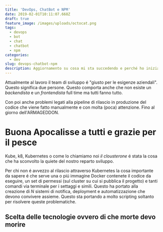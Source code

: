 ```yaml
---
title: 'DevOps, ChatBot e NPM'
date: 2019-02-01T10:11:07.668Z
draft: true
feature_image: /images/uploads/octocat.png
tags:
  - devops
  - bot
  - chat
  - chatbot
  - npm
categories:
  - dev
slug: devops-chatbot-npm
description: Aggiornamento su cosa mi sta succedendo e perché ho iniziato a fare il DevOps
---
```

Attualmente al lavoro il team di sviluppo é "giusto per le esigenze aziendali". Questo significa due persone. Questo comporta anche che non esiste un _backendista_ e un _frontendista_ full time ma tutti fanno tutto.

Con poi anche problemi legati alla pipeline di rilascio in produzione del codice che viene fatto manualmente e con molta (poca) attenzione. Fino al giorno dell'ARMAGEDDON.

# Buona Apocalisse a tutti e grazie per il pesce

Kube, k8, Kubernetes o come lo chiamiamo noi _il clousterone_ é stata la cosa che ha sconvolto la quiete del nostro reparto sviluppo.

Per chi non é avvezzo al rilascio attraverso Kubernetes la cosa importante da sapere é che serve una o piú immagine Docker contenete il codice da eseguire, un set di permessi (sul cluster su cui si pubblica il progetto) e tanti comandi via terminale per i settaggi e simili.
Questo ha portato alla creazione di _N_ sistemi di notifica, deployment e automatizzazione che devono convivere assieme. Questo sta portando a molto scripting soltanto per risolvere queste problematiche.

## Scelta delle tecnologie ovvero di che morte devo morire

